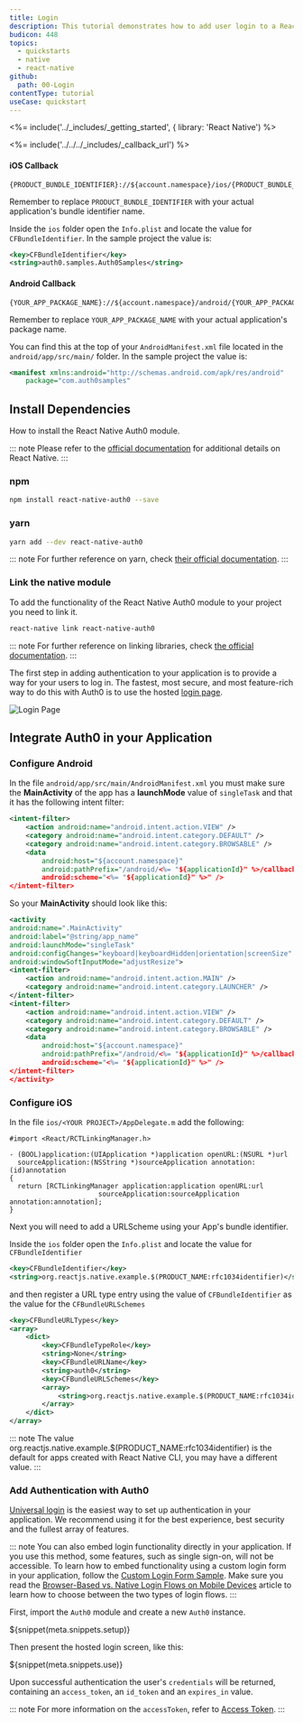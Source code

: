 ```yaml
---
title: Login
description: This tutorial demonstrates how to add user login to a React Native application using Auth0.
budicon: 448
topics:
  - quickstarts
  - native
  - react-native
github:
  path: 00-Login
contentType: tutorial
useCase: quickstart
---
```

<%= include('../_includes/_getting_started', { library: 'React Native') %>

<%= include('../../../_includes/_callback_url') %>

#### iOS Callback

```text
{PRODUCT_BUNDLE_IDENTIFIER}://${account.namespace}/ios/{PRODUCT_BUNDLE_IDENTIFIER}/callback
```

Remember to replace `PRODUCT_BUNDLE_IDENTIFIER` with your actual application's bundle identifier name.

Inside the `ios` folder open the `Info.plist` and locate the value for `CFBundleIdentifier`. In the sample project the value is:

```xml
<key>CFBundleIdentifier</key>
<string>auth0.samples.Auth0Samples</string>
```

#### Android Callback

```text
{YOUR_APP_PACKAGE_NAME}://${account.namespace}/android/{YOUR_APP_PACKAGE_NAME}/callback
```

Remember to replace `YOUR_APP_PACKAGE_NAME` with your actual application's package name.

You can find this at the top of your `AndroidManifest.xml` file located in the `android/app/src/main/` folder. In the sample project the value is:
```xml
<manifest xmlns:android="http://schemas.android.com/apk/res/android"
    package="com.auth0samples"
```

## Install Dependencies 

How to install the React Native Auth0 module.

::: note
Please refer to the [official documentation](https://facebook.github.io/react-native/) for additional details on React Native.
:::

### npm

```bash
npm install react-native-auth0 --save
```

### yarn

```bash
yarn add --dev react-native-auth0
```

::: note
For further reference on yarn, check [their official documentation](https://yarnpkg.com/en/docs).
:::

### Link the native module

To add the functionality of the React Native Auth0 module to your project you need to link it.

```bash
react-native link react-native-auth0
```

::: note
For further reference on linking libraries, check [the official documentation](https://facebook.github.io/react-native/docs/linking-libraries-ios.html).
:::

The first step in adding authentication to your application is to provide a way for your users to log in. The fastest, most secure, and most feature-rich way to do this with Auth0 is to use the hosted [login page](/hosted-pages/login).

<div class="phone-mockup"><img src="/media/articles/native-platforms/ios-swift/lock_centralized_login.png" alt="Login Page"></div>

## Integrate Auth0 in your Application 

### Configure Android

In the file `android/app/src/main/AndroidManifest.xml` you must make sure the **MainActivity** of the app has a **launchMode** value of `singleTask` and that it has the following intent filter:

```xml
<intent-filter>
    <action android:name="android.intent.action.VIEW" />
    <category android:name="android.intent.category.DEFAULT" />
    <category android:name="android.intent.category.BROWSABLE" />
    <data
        android:host="${account.namespace}"
        android:pathPrefix="/android/<%= "${applicationId}" %>/callback"
        android:scheme="<%= "${applicationId}" %>" />
</intent-filter>
```

So your **MainActivity** should look like this:

```xml
<activity
android:name=".MainActivity"
android:label="@string/app_name"
android:launchMode="singleTask"
android:configChanges="keyboard|keyboardHidden|orientation|screenSize"
android:windowSoftInputMode="adjustResize">
<intent-filter>
    <action android:name="android.intent.action.MAIN" />
    <category android:name="android.intent.category.LAUNCHER" />
</intent-filter>
<intent-filter>
    <action android:name="android.intent.action.VIEW" />
    <category android:name="android.intent.category.DEFAULT" />
    <category android:name="android.intent.category.BROWSABLE" />
    <data
        android:host="${account.namespace}"
        android:pathPrefix="/android/<%= "${applicationId}" %>/callback"
        android:scheme="<%= "${applicationId}" %>" />
</intent-filter>
</activity>
```

### Configure iOS

In the file `ios/<YOUR PROJECT>/AppDelegate.m` add the following:

```objc
#import <React/RCTLinkingManager.h>

- (BOOL)application:(UIApplication *)application openURL:(NSURL *)url
  sourceApplication:(NSString *)sourceApplication annotation:(id)annotation
{
  return [RCTLinkingManager application:application openURL:url
                      sourceApplication:sourceApplication annotation:annotation];
}
```

Next you will need to add a URLScheme using your App's bundle identifier.

Inside the `ios` folder open the `Info.plist` and locate the value for `CFBundleIdentifier`

```xml
<key>CFBundleIdentifier</key>
<string>org.reactjs.native.example.$(PRODUCT_NAME:rfc1034identifier)</string>
```

and then register a URL type entry using the value of `CFBundleIdentifier` as the value for the `CFBundleURLSchemes`

```xml
<key>CFBundleURLTypes</key>
<array>
    <dict>
        <key>CFBundleTypeRole</key>
        <string>None</string>
        <key>CFBundleURLName</key>
        <string>auth0</string>
        <key>CFBundleURLSchemes</key>
        <array>
            <string>org.reactjs.native.example.$(PRODUCT_NAME:rfc1034identifier)</string>
        </array>
    </dict>
</array>
```

::: note
The value org.reactjs.native.example.$(PRODUCT_NAME:rfc1034identifier) is the default for apps created with React Native CLI, you may have a different value.
:::

### Add Authentication with Auth0

[Universal login](/hosted-pages/login) is the easiest way to set up authentication in your application. We recommend using it for the best experience, best security and the fullest array of features.

::: note
You can also embed login functionality directly in your application. If you use this method, some features, such as single sign-on, will not be accessible. 
To learn how to embed functionality using a custom login form in your application, follow the [Custom Login Form Sample](https://github.com/auth0-samples/auth0-react-native-sample/tree/Embedded/01-Custom-Form). Make sure you read the [Browser-Based vs. Native Login Flows on Mobile Devices](/tutorials/browser-based-vs-native-experience-on-mobile) article to learn how to choose between the two types of login flows.
:::

First, import the `Auth0` module and create a new `Auth0` instance.

${snippet(meta.snippets.setup)}

Then present the hosted login screen, like this:

${snippet(meta.snippets.use)}

Upon successful authentication the user's `credentials` will be returned, containing an `access_token`, an `id_token` and an `expires_in` value.

::: note
For more information on the `accessToken`, refer to [Access Token](/tokens/overview-access-tokens).
:::
